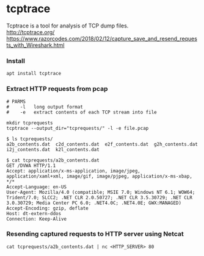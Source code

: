 # tcptrace

Tcptrace is a tool for analysis of TCP dump files.  
http://tcptrace.org/
https://www.razorcodes.com/2018/02/12/capture_save_and_resend_requests_with_Wireshark.html

### Install

```
apt install tcptrace
```

### Extract HTTP requests from pcap
```
# PARMS
#    -l   long output format
#    -e   extract contents of each TCP stream into file

mkdir tcprequests
tcptrace --output_dir="tcprequests/" -l -e file.pcap 
```

```
$ ls tcprequests/
a2b_contents.dat  c2d_contents.dat  e2f_contents.dat  g2h_contents.dat  i2j_contents.dat  k2l_contents.dat
```

```
$ cat tcprequests/a2b_contents.dat
GET /DVWA HTTP/1.1
Accept: application/x-ms-application, image/jpeg, application/xaml+xml, image/gif, image/pjpeg, application/x-ms-xbap, */*
Accept-Language: en-US
User-Agent: Mozilla/4.0 (compatible; MSIE 7.0; Windows NT 6.1; WOW64; Trident/7.0; SLCC2; .NET CLR 2.0.50727; .NET CLR 3.5.30729; .NET CLR 3.0.30729; Media Center PC 6.0; .NET4.0C; .NET4.0E; GWX:MANAGED)
Accept-Encoding: gzip, deflate
Host: dt-extern-ddos
Connection: Keep-Alive
```


### Resending captured requests to HTTP server using Netcat

```
cat tcprequests/a2b_contents.dat | nc <HTTP_SERVER> 80
```

